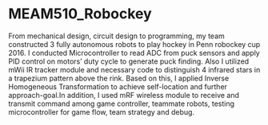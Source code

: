# MEAM510_Robockey
From mechanical design, circuit design to programming, my team constructed 3 fully autonomous robots to play hockey in Penn robockey cup 2016. I conducted Microcontroller to read ADC from puck sensors and apply PID control on motors’ duty cycle to generate puck finding. Also I utilized mWii IR tracker module and necessary code to distinguish 4 infrared stars in a trapezium pattern above the rink. Based on this, I applied Inverse Homogeneous Transformation to achieve self-location and further approach-goal.In addition, I used mRF wireless module to receive and transmit command among game controller, teammate robots, testing microcontroller for game flow, team strategy and debug.
